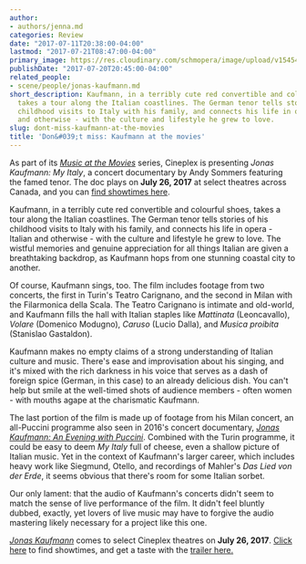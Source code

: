 ```yaml
---
author:
- authors/jenna.md
categories: Review
date: "2017-07-11T20:38:00-04:00"
lastmod: "2017-07-21T08:47:00-04:00"
primary_image: https://res.cloudinary.com/schmopera/image/upload/v1545409169/media/webhook-uploads/1500415121813/2017-07-18---JonasKaufmannMyItaly-1.jpg.jpg
publishDate: "2017-07-20T20:45:00-04:00"
related_people:
- scene/people/jonas-kaufmann.md
short_description: Kaufmann, in a terribly cute red convertible and colourful shoes,
  takes a tour along the Italian coastlines. The German tenor tells stories of his
  childhood visits to Italy with his family, and connects his life in opera - Italian
  and otherwise - with the culture and lifestyle he grew to love.
slug: dont-miss-kaufmann-at-the-movies
title: 'Don&#039;t miss: Kaufmann at the movies'
---
```


As part of its [*Music at the Movies*](https://www.cineplex.com/Events/MusicAtTheMovies) series, Cineplex is presenting *Jonas Kaufmann: My Italy*, a concert documentary by Andy Sommers featuring the famed tenor. The doc plays on **July 26, 2017** at select theatres across Canada, and you can [find showtimes here](https://www.cineplex.com/Movie/jonas-kaufmann-my-italy).

Kaufmann, in a terribly cute red convertible and colourful shoes, takes a tour along the Italian coastlines. The German tenor tells stories of his childhood visits to Italy with his family, and connects his life in opera - Italian and otherwise - with the culture and lifestyle he grew to love. The wistful memories and genuine appreciation for all things Italian are given a breathtaking backdrop, as Kaufmann hops from one stunning coastal city to another.

Of course, Kaufmann sings, too. The film includes footage from two concerts, the first in Turin's Teatro Carignano, and the second in Milan with the Filarmonica della Scala. The Teatro Carignano is intimate and old-world, and Kaufmann fills the hall with Italian staples like *Mattinata* (Leoncavallo), *Volare* (Domenico Modugno), *Caruso* (Lucio Dalla), and *Musica proibita* (Stanislao Gastaldon).

Kaufmann makes no empty claims of a strong understanding of Italian culture and music. There's ease and improvisation about his singing, and it's mixed with the rich darkness in his voice that serves as a dash of foreign spice (German, in this case) to an already delicious dish. You can't help but smile at the well-timed shots of audience members - often women - with mouths agape at the charismatic Kaufmann.

The last portion of the film is made up of footage from his Milan concert, an all-Puccini programme also seen in 2016's concert documentary, [*Jonas Kaufmann: An Evening with Puccini*](/yes-please-jonas-kaufmann-on-the-big-screen/). Combined with the Turin programme, it could be easy to deem *My Italy* full of cheese, even a shallow picture of Italian music. Yet in the context of Kaufmann's larger career, which includes heavy work like Siegmund, Otello, and recordings of Mahler's *Das Lied von der Erde*, it seems obvious that there's room for some Italian sorbet.

Our only lament: that the audio of Kaufmann's concerts didn't seem to match the sense of live performance of the film. It didn't feel bluntly dubbed, exactly, yet lovers of live music may have to forgive the audio mastering likely necessary for a project like this one.

[*Jonas Kaufmann*](https://www.cineplex.com/Movie/jonas-kaufmann-my-italy) comes to select Cineplex theatres on **July 26, 2017**. [Click here](https://www.cineplex.com/Movie/jonas-kaufmann-my-italy) to find showtimes, and get a taste with the [trailer here.](https://vimeo.com/201110372)
